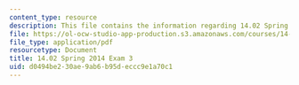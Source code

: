 ```yaml
---
content_type: resource
description: This file contains the information regarding 14.02 Spring 2014 Exam 3.
file: https://ol-ocw-studio-app-production.s3.amazonaws.com/courses/14-02-principles-of-macroeconomics-spring-2014/d0494be230ae9ab6b95deccc9e1a70c1_MIT14_02S14_Exam3.pdf
file_type: application/pdf
resourcetype: Document
title: 14.02 Spring 2014 Exam 3
uid: d0494be2-30ae-9ab6-b95d-eccc9e1a70c1
---
```

